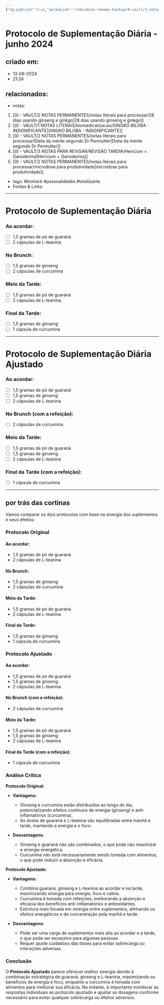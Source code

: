 ```yaml
---
{"dg-publish":true,"permalink":"/obsidian-remake-backup/0-vault/1-notas-literais/insight-pensamento-e-meditacao/protocolo-de-suplementacao-diaria-junho-2024/","tags":["biohack","pessoalidades","totalizante"],"dgHomeLink":true,"dgShowLocalGraph":true,"dgShowFileTree":true,"dgEnableSearch":true,"noteIcon":""}
---
```


# Protocolo de Suplementação Diária - junho 2024

## criado em: 
- 13-06-2024
- 21:24
## relacionados:
- notas:
1. [[0 - VAULT/2 NOTAS PERMANENTES/notas literais para processar/28 dias usando ginseng e ginkgo\|28 dias usando ginseng e ginkgo]]
2. [[0 - VAULT/1 NOTAS LITERAIS/biomedicalizacao/GINGKO BILOBA - INSIGNIFICANTE\|GINGKO BILOBA - INSIGNIFICANTE]]
3. [[0 - VAULT/2 NOTAS PERMANENTES/notas literais para processar/Dieta da mente segundo Dr Permutter\|Dieta da mente segundo Dr Permutter]]
4. [[0 - VAULT/3 NOTAS PARA REVISAR/REVISÃO TARDIA/Hericium + Ganoderma\|Hericium + Ganoderma]]
5. [[0 - VAULT/2 NOTAS PERMANENTES/notas literais para processar/microdose para produtividade\|microdose para produtividade]]
- tags: #biohack #pessoalidades #totalizante
- Fontes & Links: 
---
# Protocolo de Suplementação Diária

### Ao acordar:
- [ ] 1,5 gramas de pó de guaraná
- [ ] 2 cápsulas de L-teanina

### No Brunch:
- [ ] 1,5 gramas de ginseng
- [ ] 2 cápsulas de curcumina

### Meio da Tarde:
- [ ] 1,5 gramas de pó de guaraná
- [ ] 2 cápsulas de L-teanina

### Final da Tarde:
- [ ] 1,5 gramas de ginseng
- [ ] 1 cápsula de curcumina

---

# Protocolo de Suplementação Diária Ajustado

### Ao acordar:
- [ ] 1,5 gramas de pó de guaraná
- [ ] 1,5 gramas de ginseng
- [ ] 2 cápsulas de L-teanina

### No Brunch (com a refeição):
- [ ] 2 cápsulas de curcumina

### Meio da Tarde:
- [ ] 1,5 gramas de pó de guaraná
- [ ] 1,5 gramas de ginseng
- [ ] 2 cápsulas de L-teanina

### Final da Tarde (com a refeição):
- [ ] 1 cápsula de curcumina


---

## por trás das cortinas

Vamos comparar os dois protocolos com base na sinergia dos suplementos e seus efeitos:

### Protocolo Original
#### Ao acordar:
- 1,5 gramas de pó de guaraná
- 2 cápsulas de L-teanina

#### No Brunch:
- 1,5 gramas de ginseng
- 2 cápsulas de curcumina

#### Meio da Tarde:
- 1,5 gramas de pó de guaraná
- 2 cápsulas de L-teanina

#### Final da Tarde:
- 1,5 gramas de ginseng
- 1 cápsula de curcumina

### Protocolo Ajustado
#### Ao acordar:
- 1,5 gramas de pó de guaraná
- 1,5 gramas de ginseng
- 2 cápsulas de L-teanina

#### No Brunch (com a refeição):
- 2 cápsulas de curcumina

#### Meio da Tarde:
- 1,5 gramas de pó de guaraná
- 1,5 gramas de ginseng
- 2 cápsulas de L-teanina

#### Final da Tarde (com a refeição):
- 1 cápsula de curcumina

### Análise Crítica

**Protocolo Original:**
- **Vantagens:**
  - Ginseng e curcumina estão distribuídos ao longo do dia, potencializando efeitos contínuos de energia (ginseng) e anti-inflamatórios (curcumina).
  - As doses de guaraná e L-teanina são equilibradas entre manhã e tarde, mantendo a energia e o foco.

- **Desvantagens:**
  - Ginseng e guaraná não são combinados, o que pode não maximizar a sinergia energética.
  - Curcumina não está necessariamente sendo tomada com alimentos, o que pode reduzir a absorção e eficácia.

**Protocolo Ajustado:**
- **Vantagens:**
  - Combina guaraná, ginseng e L-teanina ao acordar e na tarde, maximizando sinergia para energia, foco e calma.
  - Curcumina é tomada com refeições, melhorando a absorção e eficácia dos benefícios anti-inflamatórios e antioxidantes.
  - Estrutura mais focada em sinergia entre suplementos, alinhando os efeitos energéticos e de concentração pela manhã e tarde.

- **Desvantagens:**
  - Pode ser uma carga de suplementos mais alta ao acordar e à tarde, o que pode ser excessivo para algumas pessoas.
  - Requer ajuste cuidadoso das doses para evitar sobrecarga ou interações adversas.

### Conclusão
O **Protocolo Ajustado** parece oferecer melhor sinergia devido à combinação estratégica de guaraná, ginseng e L-teanina, maximizando os benefícios de energia e foco, enquanto a curcumina é tomada com alimentos para melhorar sua eficácia. No entanto, é importante monitorar as respostas individuais ao protocolo ajustado e ajustar as dosagens conforme necessário para evitar qualquer sobrecarga ou efeitos adversos. 